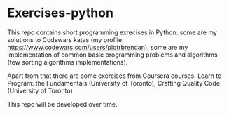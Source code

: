 # Exercises-python
This repo contains short programming exrecises in Python: some are my solutions to Codewars katas 
(my profile: https://www.codewars.com/users/piotrbrendan), some are my implementation of common basic programming problems
and algorithms (few sorting algorithms implementations). 

Apart from that there are some exercises from Coursera courses: 
Learn to Program: the Fundamentals (University of Toronto),
Crafting Quality Code (University of Toronto)

This repo will be developed over time.
